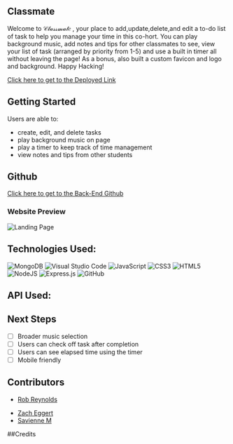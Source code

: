 ## Classmate

Welcome to 𝒞𝓁𝒶𝓈𝓈𝓂𝒶𝓉𝑒 , your place to add,update,delete,and edit a to-do list of task to help you manage your time in this co-hort. You can play background music, add notes and tips for other classmates to see,  view your list of task (arranged by priority from 1-5) and use a built in timer all without leaving the page! As a bonus, also built a custom favicon and logo and background. Happy Hacking!

[Click here to get to the Deployed Link](https://62e15ac73cdbe5364d5fae23--classmate-hackathon.netlify.app/)

## Getting Started  

Users are able to:
- create, edit, and delete tasks
- play background music on page 
- play a timer to keep track of time management
- view notes and tips from other students

## Github

[Click here to get to the Back-End Github](https://github.com/egger0a6/classmate-api)

### Website Preview
![Landing Page](../public/hackathonscreenshot.png)

## Technologies Used:
  ![MongoDB](https://img.shields.io/badge/MongoDB-%234ea94b.svg?style=for-the-badge&logo=mongodb&logoColor=white)
  ![Visual Studio Code](https://img.shields.io/badge/Visual%20Studio%20Code-0078d7.svg?style=for-the-badge&logo=visual-studio-code&logoColor=white)
  ![JavaScript](https://img.shields.io/badge/javascript-%23323330.svg?style=for-the-badge&logo=javascript&logoColor=%23F7DF1E)
  ![CSS3](https://img.shields.io/badge/css3-%231572B6.svg?style=for-the-badge&logo=css3&logoColor=white)
  ![HTML5](https://img.shields.io/badge/html5-%23E34F26.svg?style=for-the-badge&logo=html5&logoColor=white)
  ![NodeJS](https://img.shields.io/badge/node.js-6DA55F?style=for-the-badge&logo=node.js&logoColor=white)
  ![Express.js](https://img.shields.io/badge/express.js-%23404d59.svg?style=for-the-badge&logo=express&logoColor=%2361DAFB)
  ![GitHub](https://img.shields.io/badge/github-%23121011.svg?style=for-the-badge&logo=github&logoColor=white)

## API Used:

## Next Steps
- [ ] Broader music selection
- [ ] Users can check off task after completion
- [ ] Users can see elapsed time using the timer
- [ ] Mobile friendly
## Contributors 
<!-- ![Rob Reynolds](./public/rob.png) -->
- [Rob Reynolds](https://github.com/razorhollow)
<!-- ![Zach Eggert](./public/zach.png) -->
- [Zach Eggert](https://github.com/egger0a6)
- [Savienne M](https://github.com/Savienne)

##Credits

[](https://thewebdev.info/2021/01/31/create-a-pomodoro-timer-with-react-and-javascript/)